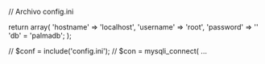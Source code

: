 // Archivo config.ini

return array(
 'hostname' => 'localhost',
 'username' => 'root',
 'password' => ''
 'db' = 'palmadb';
);

// $conf = include('config.ini');
// $con = mysqli_connect(  ...
